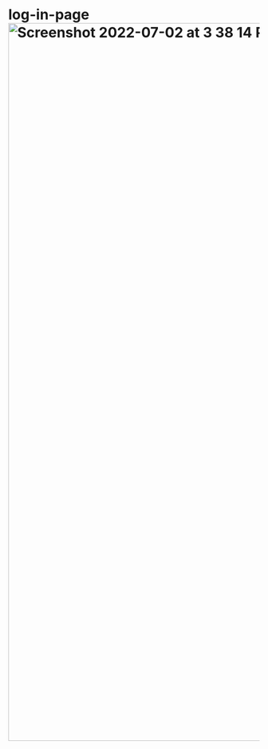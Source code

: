 # log-in-page<img width="1440" alt="Screenshot 2022-07-02 at 3 38 14 PM" src="https://user-images.githubusercontent.com/63536512/176996388-610b3718-0a97-474a-b736-e66d258ffb12.png">
